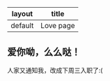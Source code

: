 | layout  |   title   |
| ------- | --------- |
| default | Love page |

## 爱你呦，么么哒！

人家又通知我，改成下周三入职了:(
